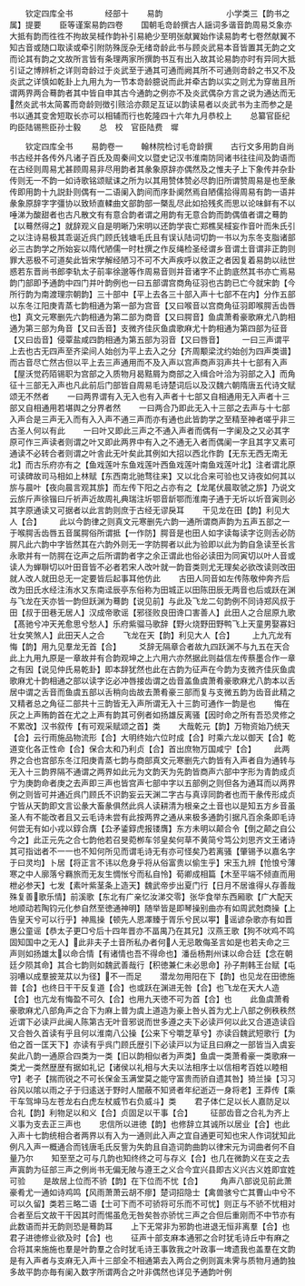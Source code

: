<!-- { "loadSidebar": true } -->
　　钦定四库全书　　　　经部十
　　易韵　　　　　　　　小学类三【韵书之属】提要
　　臣等谨案易韵四卷
　　国朝毛竒龄撰古人謡词多谐音韵周易爻象亦大抵有韵而徃徃不拘故吴棫作韵补引易絶少至明张献翼始作读易韵考七卷然献翼不知古音或随口取读或牵引附防殊厐杂无绪竒龄此书与顾炎武易本音皆置其无韵之文而论其有韵之文故所言皆有条理两家所撰韵书互有出入故其论易韵亦时有异同大抵引证之博辨析之详则竒龄过于炎武至于通其可通而阙其所不可通则竒龄之书又不及炎武之详慎如乾卦上九用九为一节本竒龄臆说而此并牵古韵以实之则尤为穿凿且所谓两界两合蓦韵者其中皆自申其古今通韵之例亦不及炎武偶杂方言之说为通达而无然炎武书太简畧而竒龄则徴引赅洽亦颇足互证以韵读易者以炎武书为主而参之是书以通其变舍短取长亦可以相辅而行也乾隆四十六年九月恭校上
　　总纂官臣纪昀臣陆锡熊臣孙士毅
　　总　校　官臣陆费　墀








　　钦定四库全书
　　易韵卷一
　　翰林院检讨毛竒龄撰
　　古行文多用韵自尚书古经并各传外凡诸子百氏及周秦间文以暨史记汉书淮南防同诸书往往间及韵语而在古经则周易尤甚顾周易非尽用韵者其彖象原辞亦偶然及之惟夫子上下象传并杂卦传则无一不韵一如诗歌铭颂赋诔之所为以其用赞体赞必尽韵旧所谓赞周易是也至彖传即用韵十九説卦则偶有一二语阑入韵间而序卦阒然焉自陋儒拾得周易有韵一语并彖象原辞字字彊协以致矫直輮曲文部韵部一槩乱尽此如拾残炙而思以论味鲜有不以唾涕为酸甜者也古凡散文有有意合韵者谓之用韵有无意合韵而韵偶值者谓之蓦韵【以蓦然得之】就辞观义自是明晰乃宋明以还韵学丧亡郑樵吴棫妄作音叶而朱氏引之以注诗易极其乖诞近呉门顾氏钱塘毛氏且有误认陆词切韵一书以为东冬支脂诸部必三古韵学之所始妄以隋代陋儒一时杜撰之作反绳检圣经谓乡音谓土音谓非正韵则罪大恶极不可道矣此皆宋学解经陋习不可不大声疾呼以救正之者因复着易韵以祛世惑若东晋尚书郎李轨太子前率徐邈等作周易音则并音诸字不止韵底然其书亦亡焉易韵门部即予通韵中四门并叶韵例也一曰五部谓宫商角征羽也古韵已亡今就宋韵【今所行韵为南渡理宗朝韵】三十部中【平上去各三十部入声十七部不在内】分作五部以东冬江阳庚青蒸七韵相通为第一部为宫音【又曰喉音以宫商角征羽即喉腭舌齿唇也】真文元寒删先六韵相通为第二部为商音【又曰腭音】鱼虞萧肴豪歌麻尤八韵相通为第三部为角音【又曰舌音】支微齐佳灰鱼虞歌麻尤十韵相通为第四部为征音【又曰齿音】侵覃盐咸四韵相通为第五部为羽音【又曰唇音】
　　一曰三声谓平上去也古无四声至齐梁间人始创为平上去入之分【齐周颙梁沈约始创为四声类谱】而古音尽亡然古但以平上去三声通用而不及入声以宫声商声羽声共十七部有入声【屋沃觉药陌锡职为宫部之入质物月曷黠屑为商部之入缉合叶洽为羽部之入】而角征十三部无入声也凡此前后门部皆自周易毛诗楚词后以及汉魏六朝隋唐五代诗文赋颂无不然者
　　一曰两界谓有入无入也有入声者十七部又自相通用无入声者十三部又自相通用若堪舆之分界者然
　　一曰两合乃即此无入十三部之去声与十七部入声合是三声无入而有入入声不通三声而亦有通也此皆韵学之至精至神者嗟乎非三古圣人何以有此
　　一曰叶又即此三声之不通入声者而偶有一字阑及之又必其字原可作三声读者则谓之叶又即此两界中有入之不通无入者而偶阑一字且其字又素可通读不必转合者则谓之叶舎此无叶矣此其例如大招以西北作韵【无东无西无南无北】而古乐府亦有之【鱼戏莲叶东鱼戏莲叶西鱼戏莲叶南鱼戏莲叶北】注者谓北原可读碑故司马相如上林赋【东西南北驰骛往来】又以北合来可验也又诗夜如何其以旂与晨叶【夜向晨言观其旂】而左传下阳之占亦有之【龙尾伏晨取虢之旂】乃说文云旂斤声徐锴曰斤祈声近故周礼典瑞注圻鄂音龂鄂而淮南子通于无圻以圻音寅则必其字原通读又可据者以此言韵则庶于古经无谬戾耳
　　干见龙在田【韵】利见大人【合】
　　此以今韵律之则真文元寒删先六韵一通所谓商声韵为五声五部之一于喉腭舌齿唇五音属腭俗所谓抵【一作防】腭音是也田人如字读每读字讫则舌必防腭凡此六韵中字皆然其在六韵外则无一字防腭者以此为验即以此为韵自急读至长言永歌并有一防腭在讫声之后所谓韵者字之余正谓此也俗必读田为同寅切以叶人音或读人为蝉聨切以叶田音皆不必者若宋人改叶就一韵音类则尤无理矣必欲改读则改田就人改人就田总无一定要皆后起事耳他仿此
　　古田人同音如左传陈敬仲奔齐后改为田氏水经注洧水又东南迳辰亭东俗称为田城正以田陈田辰无两音也后或跃在渊与飞龙在天亦皆一韵但跃渊为蓦韵【说见前】与此及飞龙二句韵例不同诗郑风叔于田【叔于田巷无居人】汉成帝歌谣【邪径败良田谗口害善人】此田人之合屈原九歌【髙驰兮冲天羌愈思兮愁人】乐府紫骝马歌辞【野火烧野田野鸭飞上天童男娶寡妇壮女笑煞人】此田天人之合
　　飞龙在天【韵】利见大人【合】
　　上九亢龙有悔【韵】用九见羣龙无首【合】
　　爻辞无隔章合者故九四跃渊不与九五在天合此上九用九原是一章故并有合韵观坤之上六用六亦然据此则益信左传蔡墨合作一章之有因【说见仲氏易乾卦】即本辞犹然也此在古韵为征声在今韵为支微齐佳灰鱼虞歌麻尤十韵相通之部以读字讫必冲唇接齿谓之齿音盖鱼虞萧肴豪歌麻尤八韵本以舌居中谓之舌音而鱼虞五部以舌稍向齿故去萧肴豪三部而复与支微五韵为齿音此精之又精者总之角征二部共十三韵皆无入声所谓无入十三韵可通作一韵是也
　　悔在灰之上声贿韵首在尤之上声有韵其可例者如扬雄反离骚【因时命之所有吾恐灵修之不累改】汉书叙传【有可观采赋颂之首】类
　　大哉乾元【韵】万物资始乃统天【合】云行雨施品物流形【合】大明终始六位时成【合】时乘六龙以御天【合】乾道变化各正性命【合】保合太和乃利贞【合】首出庶物万国咸宁【合】
　　此两界之合也宫部东冬江阳庚青蒸七韵与商部真文元寒删先六韵皆有入声者自为通转与无入十三韵界隔不通谓之两界如此元为文韵天为先韵皆商声六部中字形为青韵成贞宁为庚韵命者庚之去声即三声也皆宫声七部中字以五部例之则但各为通耳而以两界例之则皆可并通近呉门顾氏不识韵妄云天渊二字古与真谆同韵者也而干彖传形成贞宁皆从天韵即文言讼彖大畜彖俱然此呉人读耕清为根亲之土音也以是知五方乡音虽圣人有不能改者且又云毛诗未尝有此按两界之通从来极多通韵引据凡百余条即毛诗何尝无有如小戎以錞合膺【厹矛鋈錞虎报镂膺】东方未明以颠合令【倒之颠之自公今之】此正元先之合七韵他若召旻菀栁车邻皇矣何草不黄简兮笃公刘思齐文王诸诗其可指诎者不一一也不知何所见而谓毛诗无有亦可怪矣乃若离骚【肇锡予以嘉名字于曰灵均】卜居【将正言不讳以危身乎将从俗富贵以偷生乎】宋玉九辨【怆悢兮薄寒之中人廓落兮羇旅而无友生惆怅兮而私自怜】荀卿成相篇【木至平端不倾直而用枻必参天】七发【素叶紫茎条上造天】魏武帝步出夏门行【日月不居谁得乆存善哉殊复善歌乐情】前溪歌【东北有广亲忆汝涕交零】张华食举东西厢歌【广大配天地顺动若陶钧元化参自然至徳通神明】随举皆是即琴操别曲亦有如周武尅商操【上告皇天兮可以行乎】神鳯操【顿先人恩凙臻于胥乐兮民以寕】谣谚杂歌亦有如晋惠公童谣【恭太子更□兮后十四年晋亦不畐禺乃在其兄】汉燕王歌【狗不吠鸡不鸣固知国中之无人】此非夫子土音所私办者何人无忌敢侮圣言如是也若夫命之三声则如扬雄太以命合情【有诸情也吾不得命也】潘岳杨荆州诔以命合廷【念在朝廷夕陨其命】其合七韵则如魏武善哉行【积徳兼仁未必思命】孙子荆韩王台赋【屯羽嘈以成羣披茏苁以为径】不一而足
　　潜龙勿用阳在下【韵】也见龙在田徳施普【合】也终日干干反复道【合】也或跃在渊进无咎【合】也飞龙在天大人造【合】也亢龙有悔盈不可久【合】也用九天徳不可为首【合】也
　　此鱼虞萧肴豪歌麻尤八部角声之合下为麻上普为虞上道造为豪上咎乆首为尤上八部之例秩秩然近谓下必读戸此闽人陈第古无叶音邪说而世多遵之夫下必读戸何以此又合道造读舀又合咎久首读有乎且何以淮南八公操【公来下兮嚼芝草兮】亦读舀魏武短歌行【为伯之首一匡天下】亦读有乎呉门顾氏歴引下必读戸以为证且曰麻之一部皆当入虞妄矣此八韵一通原合四类为一类【旧以韵相似者为声类】鱼虞一类萧肴豪一类歌麻一类尤一类然歴歴有据如礼记【诸侯以礼相与大夫以法相序士以信相考百姓以睦相守】老子【揣而锐之不可长保金玉满堂莫之能守富贵而骄自遗其咎】猗兰操【习习谷风以隂以雨之子于归逺送于野时人闇蔽不知贤者年纪逝迈一身将老】王莽传【乘干车驾坤马左苍龙右白虎左杖威节右负威斗】类
　　君子体仁足以长人嘉防足以合礼【韵】利物足以和义【合】贞固足以干事【合】
　　征部齿音之合礼为齐上义事为支去正三声也
　　忠信所以进徳【韵】也修辞立其诚所以居业【合】也此入声十七韵统相合者两界以有入为一通则此入声之宜自通更可知也宋人作词犹知此例凡入声一概通合而钱唐毛氏反訾为失韵且自造词韵曲韵以律宋元为词曲者何不自量乃尔
　　知至至之可与几韵也知终终之可与存义【合】也几在微韵义在支之去声寘韵为征部三声之例尚书无偏无陂与遵王之义合今宜兴县即古义兴古义姓即宜姓可验
　　是故居上位而不骄【韵】在下位而不忧【合】
　　角声八部说见前此萧豪肴尤一通如诗鸡鸣【风雨萧萧云胡不瘳】楚词招隐士【禽兽骇兮亡其曹山中兮不可以久留】类若三略二语【士可下而不可骄将可乐而不可忧】则正与不骄不忧相对合者至后文故干干因其时而惕虽危无咎矣咎亦骄忧三声之合但后重刚而不中节亦有此数语而并无韵则恐是蓦韵耳
　　上下无常非为邪韵也进退无恒非离羣【合】也君子进徳修业欲及时【合】也
　　征声十部支麻本通邪之合时犹毛诗丘中有麻之合将其来施施也羣是叶韵羣之合时犹毛诗王事敦我之叶政事一埤遗我也盖羣在文韵是有入声者与支麻无入声十三部全不相通第去入两合之例则寘未霁与质物月通韵独多故平韵亦毎有阑入数字所谓两合之叶非偶然也详见予通韵叶例
